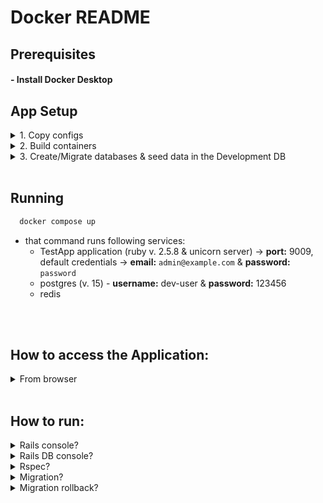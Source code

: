 # Docker README

## Prerequisites

#### - Install Docker Desktop


## App Setup

<details>
  <summary>1. Copy configs</summary>

  ```bash
    cp config/application.example.yml config/application.yml
    cp config/database.example.yml config/database.yml
    cp config/unicorn.example.rb config/unicorn.rb
  ```
</details>

<details>
  <summary>2. Build containers</summary>

  ```bash
    docker compose build
  ```
</details>

<details>
  <summary>3. Create/Migrate databases & seed data in the Development DB</summary>

  ```bash
    docker compose run test_app bundle exec rake db:create db:migrate db:seed
  ```

  ```bash
    docker compose run test_app bundle exec bin/rails db:migrate RAILS_ENV=test
  ```
</details>

<br>

## Running

  ```bash
    docker compose up
  ```

  - that command runs following services:
    - TestApp application (ruby v. 2.5.8 & unicorn server) -> **port:** 9009, default credentials -> **email:** `admin@example.com` & **password:** `password`
    - postgres (v. 15) - **username:** dev-user & **password:** 123456
    - redis

<br>
<br>

## How to access the Application:

<details>
  <summary>From browser</summary>

  - localhost:9009
  - 127.0.0.1:9009
</details>

<br>

## How to run:

<details>
  <summary>Rails console?</summary>

  ```bash
    docker compose run test_app bundle exec rails c
  ```
</details>

<details>
  <summary>Rails DB console?</summary>

  ```bash
    docker compose run test_app bundle exec rails dbconsole
  ```
</details>

<details>
  <summary>Rspec?</summary>

  ```bash
    docker compose run test_app bundle exec rspec
  ```
</details>

  
<details>
  <summary>Migration?</summary>

  - **development env.**
    ```bash
      docker compose run test_app bundle exec rake db:migrate
    ```
  - **test env.**
    ```bash
      docker compose run test_app bundle exec bin/rails db:migrate RAILS_ENV=test
    ```
</details>

<details>
  <summary>Migration rollback?</summary>

  - **development env.**
    ```bash
      docker compose run test_app bundle exec rake db:rollback
    ```
  - **test env.**
    ```bash
      docker compose run test_app bundle exec bin/rails db:rollback RAILS_ENV=test
    ```
</details>